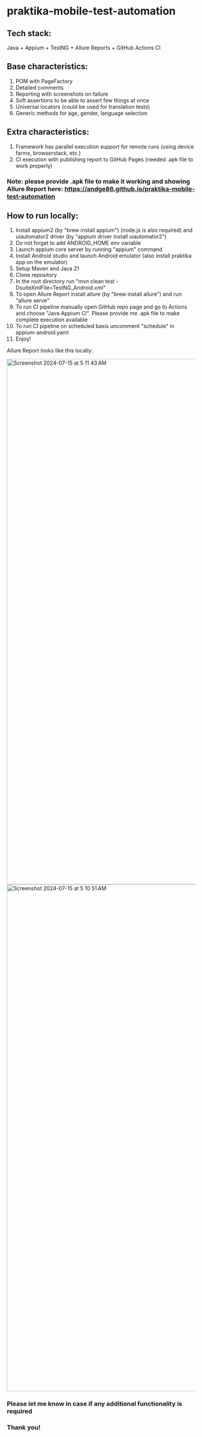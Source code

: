 # praktika-mobile-test-automation

## Tech stack:
Java + Appium + TestNG + Allure Reports + GitHub Actions CI

## Base characteristics:
1. POM with PageFactory
2. Detailed comments
3. Reporting with screenshots on failure
4. Soft assertions to be able to assert few things at once
5. Universal locators (could be used for translation tests)
6. Generic methods for age, gender, language selection

## Extra characteristics:
1. Framework has parallel execution support for remote runs (using device farms, browserstack, etc.)
2. CI execution with publishing report to GitHub Pages (needed .apk file to work properly)

### Note: please provide .apk file to make it working and showing Allure Report here: https://andge86.github.io/praktika-mobile-test-automation

## How to run locally:
1. Install appium2 (by "brew install appium") (node.js is also required) and uiautomator2 driver (by "appium driver install uiautomator2")
2. Do not forget to add ANDROID_HOME env variable
3. Launch appium core server by running "appium" command
4. Install Android studio and launch Android emulator (also install praktika app on the emulator)
5. Setup Maven and Java 21
6. Clone repository
7. In the root directory run "mvn clean test -DsuiteXmlFile=TestNG_Android.xml"
8. To open Allure Report install allure (by "brew install allure") and run "allure serve"
9. To run CI pipeline manually open GitHub repo page and go to Actions and choose "Java Appium CI". Please provide me .apk file to make complete execution available
10. To run CI pipeline on scheduled basis uncomment "schedule" in appium-android.yaml
11. Enjoy!

Allure Report looks like this locally:

<img width="1397" alt="Screenshot 2024-07-15 at 5 11 43 AM" src="https://github.com/user-attachments/assets/8ad44845-7e36-4430-8a5a-c2e8ace377d3">
<img width="1348" alt="Screenshot 2024-07-15 at 5 10 51 AM" src="https://github.com/user-attachments/assets/94bd7259-b8a1-455c-9347-e841515b65f9">


    

### Please let me know in case if any additional functionality is required
### Thank you!


